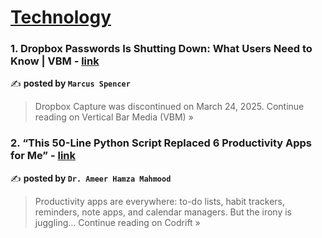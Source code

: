 
<h1><a href=https://medium.com/tag/technology/recommended target="_blank" rel="noopener noreferrer">Technology</a></h1>
<h3>1. Dropbox Passwords Is Shutting Down: What Users Need to Know | VBM - <a href="https://medium.com/vertical-bar-media/dropbox-passwords-is-shutting-down-what-users-need-to-know-vbm-ead69c2a33d9?source=rss------technology-5" target="_blank" rel="noopener noreferrer">link</a></h3>

✍️ **posted by `Marcus Spencer`**

<blockquote>Dropbox Capture was discontinued on March 24, 2025.
Continue reading on Vertical Bar Media (VBM) »</blockquote>

<h3>2. “This 50-Line Python Script Replaced 6 Productivity Apps for Me” - <a href="https://medium.com/codrift/this-50-line-python-script-replaced-6-productivity-apps-for-me-101100104033?source=rss------technology-5" target="_blank" rel="noopener noreferrer">link</a></h3>

✍️ **posted by `Dr. Ameer Hamza Mahmood`**

<blockquote>Productivity apps are everywhere: to-do lists, habit trackers, reminders, note apps, and calendar managers. But the irony is juggling…
Continue reading on Codrift »</blockquote>

